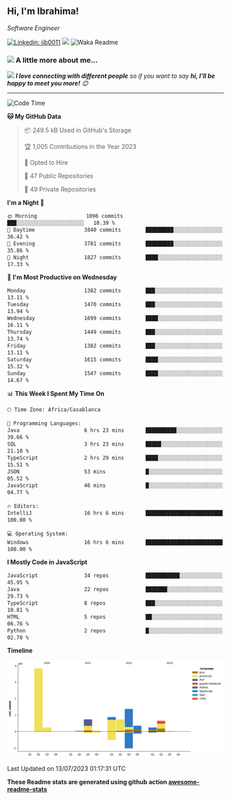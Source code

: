 <h2>Hi, I'm Ibrahima! </h2>
<p><em>Software Engineer 
</em></p>


[![Linkedin: iib0011](https://img.shields.io/badge/-iib0011-blue?style=flat-square&logo=Linkedin&logoColor=white&link=https://www.linkedin.com/in/iib0011/)](https://www.linkedin.com/in/iib0011/)
![](https://visitor-badge.glitch.me/badge?page_id=iib0011)
![Waka Readme](https://github.com/iib0011/iib0011/workflows/Waka%20Readme/badge.svg)


### <img src="https://media.giphy.com/media/VgCDAzcKvsR6OM0uWg/giphy.gif" width="50"> A little more about me...  


<img src="https://media.giphy.com/media/LnQjpWaON8nhr21vNW/giphy.gif" width="60"> <em><b>I love connecting with different people</b> so if you want to say <b>hi, I'll be happy to meet you more!</b> 😊</em>

---
<!--START_SECTION:waka-->
![Code Time](http://img.shields.io/badge/Code%20Time-2%2C322%20hrs%2025%20mins-blue)

**🐱 My GitHub Data** 

> 📦 249.5 kB Used in GitHub's Storage 
 > 
> 🏆 1,005 Contributions in the Year 2023
 > 
> 💼 Opted to Hire
 > 
> 📜 47 Public Repositories 
 > 
> 🔑 49 Private Repositories 
 > 
**I'm a Night 🦉** 

```text
🌞 Morning                1096 commits        ███░░░░░░░░░░░░░░░░░░░░░░   10.39 % 
🌆 Daytime                3840 commits        █████████░░░░░░░░░░░░░░░░   36.42 % 
🌃 Evening                3781 commits        █████████░░░░░░░░░░░░░░░░   35.86 % 
🌙 Night                  1827 commits        ████░░░░░░░░░░░░░░░░░░░░░   17.33 % 
```
📅 **I'm Most Productive on Wednesday** 

```text
Monday                   1382 commits        ███░░░░░░░░░░░░░░░░░░░░░░   13.11 % 
Tuesday                  1470 commits        ███░░░░░░░░░░░░░░░░░░░░░░   13.94 % 
Wednesday                1699 commits        ████░░░░░░░░░░░░░░░░░░░░░   16.11 % 
Thursday                 1449 commits        ███░░░░░░░░░░░░░░░░░░░░░░   13.74 % 
Friday                   1382 commits        ███░░░░░░░░░░░░░░░░░░░░░░   13.11 % 
Saturday                 1615 commits        ████░░░░░░░░░░░░░░░░░░░░░   15.32 % 
Sunday                   1547 commits        ████░░░░░░░░░░░░░░░░░░░░░   14.67 % 
```


📊 **This Week I Spent My Time On** 

```text
🕑︎ Time Zone: Africa/Casablanca

💬 Programming Languages: 
Java                     6 hrs 23 mins       ██████████░░░░░░░░░░░░░░░   39.66 % 
SQL                      3 hrs 23 mins       █████░░░░░░░░░░░░░░░░░░░░   21.10 % 
TypeScript               2 hrs 29 mins       ████░░░░░░░░░░░░░░░░░░░░░   15.51 % 
JSON                     53 mins             █░░░░░░░░░░░░░░░░░░░░░░░░   05.52 % 
JavaScript               46 mins             █░░░░░░░░░░░░░░░░░░░░░░░░   04.77 % 

🔥 Editors: 
IntelliJ                 16 hrs 6 mins       █████████████████████████   100.00 % 

💻 Operating System: 
Windows                  16 hrs 6 mins       █████████████████████████   100.00 % 
```

**I Mostly Code in JavaScript** 

```text
JavaScript               34 repos            ███████████░░░░░░░░░░░░░░   45.95 % 
Java                     22 repos            ███████░░░░░░░░░░░░░░░░░░   29.73 % 
TypeScript               8 repos             ███░░░░░░░░░░░░░░░░░░░░░░   10.81 % 
HTML                     5 repos             ██░░░░░░░░░░░░░░░░░░░░░░░   06.76 % 
Python                   2 repos             █░░░░░░░░░░░░░░░░░░░░░░░░   02.70 % 
```



**Timeline**

![Lines of Code chart](https://raw.githubusercontent.com/iib0011/iib0011/master/assets/bar_graph.png)


 Last Updated on 13/07/2023 01:17:31 UTC
<!--END_SECTION:waka-->

**These Readme stats are generated using github action [awesome-readme-stats](https://github.com/iib0011/waka-readme-stats)**

